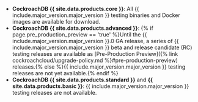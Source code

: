 - **CockroachDB {{ site.data.products.core }}**: All {{ include.major_version.major_version }} testing binaries and Docker images are available for download.
- **CockroachDB {{ site.data.products.advanced }}**: {% if page.pre_production_preview == 'true' %}Until the {{ include.major_version.major_version }}.0 GA release, a series of {{ include.major_version.major_version }} beta and release candidate (RC) testing releases are available as [Pre-Production Preview]({% link cockroachcloud/upgrade-policy.md %}#pre-production-preview) releases.{% else %}{{ include.major_version.major_version }} testing releases are not yet available.{% endif %}
- **CockroachDB {{ site.data.products.standard }}** and **{{ site.data.products.basic }}**: {{ include.major_version.major_version }} testing releases are not available.
